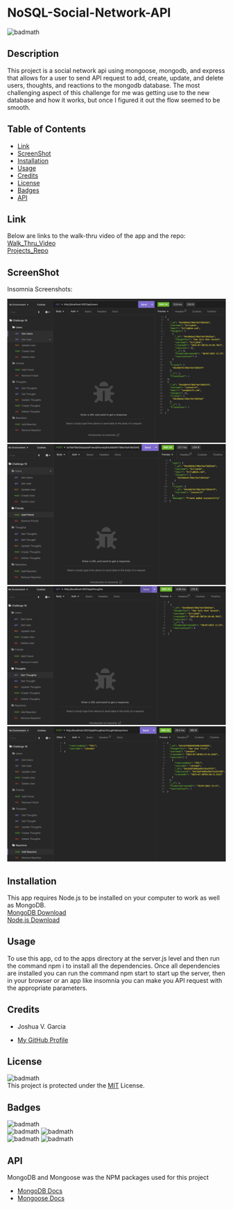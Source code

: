 # NoSQL-Social-Network-API

![badmath](https://img.shields.io/badge/License-MIT-yellow)<br>

## Description

This project is a social network api using mongoose, mongodb, and express that allows for a user to send API request to add, create, update, and delete users, thoughts, and reactions to the mongodb database. The most challenging aspect of this challenge for me was getting use to the new database and how it works, but once I figured it out the flow seemed to be smooth.

## Table of Contents

- [Link](#link)
- [ScreenShot](#screenshot)
- [Installation](#installation)
- [Usage](#usage)
- [Credits](#credits)
- [License](#license)
- [Badges](#badges)
- [API](#api)

## Link

Below are links to the walk-thru video of the app and the repo:<br>
[Walk_Thru_Video]()<br>
[Projects_Repo](https://github.com/garciajv86/NoSQL_Social_Network_API)

## ScreenShot
Insomnia Screenshots:
<br>

![Social_NetworkAPI_Screenshots](./Assets/SocialNetworkScreenshot.png)
![Social_NetworkAPI_Screenshots](./Assets/SocialNetworkScreenshot2.png)
![Social_NetworkAPI_Screenshots](./Assets/SocialNetworkScreenshot3.png)
![Social_NetworkAPI_Screenshots](./Assets/SocialNetworkScreenshot4.png)

## Installation

This app requires Node.js to be installed on your computer to work as well as MongoDB.<br>
[MongoDB Download](https://www.mongodb.com/docs/search/?q=MongoDB+download+communtiy+edition)<br>
[Node.js Download](https://nodejs.org/en)

## Usage

To use this app, cd to the apps directory at the server.js level and then run the command npm i to install all the dependencies. Once all dependencies are installed you can run the command npm start to start up the server, then in your browser or an app like insomnia you can make you API request with the appropriate parameters.

## Credits

- Joshua V. Garcia

- [My GitHub Profile](https://github.com/garciajv86)

## License

![badmath](https://img.shields.io/badge/License-MIT-yellow)<br>
This project is protected under the [MIT](https://choosealicense.com/licenses/mit/) License.

## Badges

![badmath](https://img.shields.io/badge/-JAVASCRIPT-blue)<br>
![badmath](https://img.shields.io/badge/-Node.JS-brightgreen)
![badmath](https://img.shields.io/badge/-NPM-success)<br>
![badmath](https://img.shields.io/badge/-MongoDB-success)
![badmath](https://img.shields.io/badge/-Mongoose-success)<br>


## API

MongoDB and Mongoose was the NPM packages used for this project

- [MongoDB Docs](https://www.npmjs.com/package/mongodb)
- [Mongoose Docs](https://www.npmjs.com/package/mongoose)
